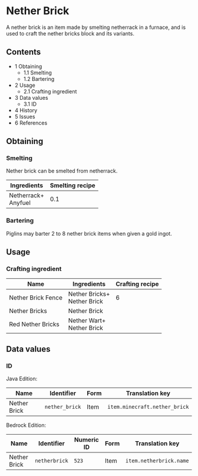 # Nether Brick
A nether brick is an item made by smelting netherrack in a furnace, and is used to craft the nether bricks block and its variants. 

## Contents
- 1 Obtaining
	- 1.1 Smelting
	- 1.2 Bartering
- 2 Usage
	- 2.1 Crafting ingredient
- 3 Data values
	- 3.1 ID
- 4 History
- 5 Issues
- 6 References

## Obtaining
### Smelting
Nether brick can be smelted from netherrack.

| Ingredients             | Smelting recipe |
|-------------------------|-----------------|
| Netherrack+<br/>Anyfuel | 0.1             |

### Bartering
Piglins may barter 2 to 8 nether brick items when given a gold ingot.

## Usage
### Crafting ingredient
| Name               | Ingredients                     | Crafting recipe |
|--------------------|---------------------------------|-----------------|
| Nether Brick Fence | Nether Bricks+<br/>Nether Brick | 6               |
| Nether Bricks      | Nether Brick                    |                 |
| Red Nether Bricks  | Nether Wart+<br/>Nether Brick   |                 |

## Data values
### ID
Java Edition:

| Name         | Identifier     | Form | Translation key               |
|--------------|----------------|------|-------------------------------|
| Nether Brick | `nether_brick` | Item | `item.minecraft.nether_brick` |

Bedrock Edition:

| Name         | Identifier    | Numeric ID | Form | Translation key         |
|--------------|---------------|------------|------|-------------------------|
| Nether Brick | `netherbrick` | `523`      | Item | `item.netherbrick.name` |


